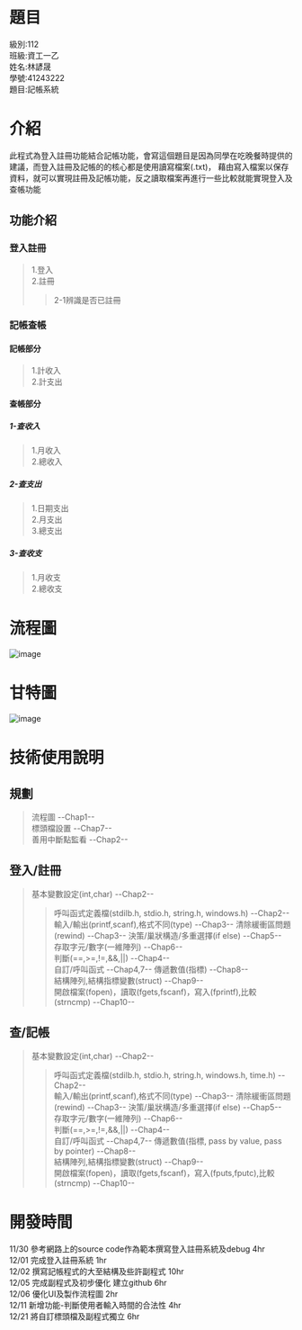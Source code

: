# **題目**
級別:112  
班級:資工一乙  
姓名:林諺晟  
學號:41243222  
題目:記帳系統

# **介紹**
此程式為登入註冊功能結合記帳功能，會寫這個題目是因為同學在吃晚餐時提供的建議，而登入註冊及記帳的的核心都是使用讀寫檔案(.txt)，  藉由寫入檔案以保存資料，就可以實現註冊及記帳功能，反之讀取檔案再進行一些比較就能實現登入及查帳功能
## **功能介紹**
### **登入註冊**
>1.登入  
>2.註冊
>>2-1辨識是否已註冊
### **記帳查帳**
#### 記帳部分
>1.計收入  
>2.計支出
#### 查帳部分
##### 1-查收入 
>1.月收入  
>2.總收入
##### 2-查支出
>1.日期支出  
>2.月支出  
>3.總支出
##### 3-查收支
>1.月收支  
>2.總收支
# **流程圖**
![image](https://mermaid.ink/img/pako:eNp1VVtPE0EU_iuT5RVIBHzpg8lCuZSb3G_TPmzoKkQLpJYHs0vSBpDKxWDSANqVpgR0xWgTjbpSiD_G7u1fOHPObjtQffvmfN85Z85lZzVpcTWpShHpcVpZWyJT0fgKITL1j_bsD3sJ0tb2gHRr7puqvX3xJ5vzzKr9YneDa7qB0--1E2R10kMRJQS6o52gj06iFJFIt7QTv3jGkumkl7rfD513JaB7gO7T7Py5c_SzdvPbLZhedhsSR4GTQ9I5qdiH7zG0n3sFErkPw9ufT2zD1Aeov1_xLs89c9fJVSDBbQHpD67u5A_t3ZKoqFkHoegfYTCR3B-UJrjL_dg7jgcaEK0xzc9-ZelqVtXPWfbRF7h1rN5RzzyxrW86GaSIEgLNOuqULoAeoohEuhO8ncIPGMkwrR9EURfECEUjtH4QRfdB5H08Y5RbZAMcpeJZlLbgEuxc6eShOMZBoMeod23x5h5fOEaJbZFfPrXzfJ38ndd--QCkYyAdp3blE5deFpxyHohxHPeAhoN2f127V_sYEGeN3dUZrQ-KBibWY9wwBOcJLbgF1MCvcLoHASbqbQ_Kg2vqZPLWtROCtCOUYiE6mQqkeBalnaHUfbvlGPla9ca1bpxCBXo1HWYAQnTrCt3sbdPfNEOHGeqXK-75lWgV3djI7OJpfat0EhNIcUjcPAnm2SAkVukWLf_YEALPYu84nAI4F-ix1Cb9XEM_DXA-jH-7eBDPN8QzABf-V998MGPjZdiKCcHsbpVDMxS80Ig7jBvI4Qjen8NR3CmZNq8Efrzy3Z0w8mzrWRKdyN3NUwv19cWAOgN9D2VviG9k0Qv1-PzJ0ebmcCfU4Bso9waaOyy-glCu3BtifpJapZSaTinLSfaoa9wSlzJLakqNSxEGk0r6SVyKr2wwnbKeWZ18vrIoRTLpdbVVWl9LKhk1uqywf0FKijxSnj5jVjW5nFlNj-BfAn4WG38BQvLjZg?type=png)  

# **甘特圖**
![image](https://img.onl/UnSmdy)
# **技術使用說明**
## 規劃
>流程圖 --Chap1--  
>標頭檔設置 --Chap7--  
>善用中斷點監看 --Chap2--  

## 登入/註冊
>基本變數設定(int,char) --Chap2--
>>呼叫函式定義檔(stdilb.h, stdio.h, string.h, windows.h) --Chap2--  
>輸入/輸出(printf,scanf),格式不同(type) --Chap3--
>清除緩衝區問題(rewind) --Chap3--
>決策/巢狀構造/多重選擇(if else) --Chap5--  
>存取字元/數字(一維陣列) --Chap6--  
>判斷(==,>=,!=,&&,||) --Chap4--  
>自訂/呼叫函式 --Chap4,7--
>傳遞數值(指標) --Chap8--  
結構陣列,結構指標變數(struct) --Chap9--  
>開啟檔案(fopen)，讀取(fgets,fscanf)，寫入(fprintf),比較(strncmp) --Chap10--  
## 查/記帳
>基本變數設定(int,char) --Chap2--
>>呼叫函式定義檔(stdilb.h, stdio.h, string.h, windows.h, time.h) --Chap2--  
>輸入/輸出(printf,scanf),格式不同(type) --Chap3--
>清除緩衝區問題(rewind) --Chap3--
>決策/巢狀構造/多重選擇(if else) --Chap5--  
>存取字元/數字(一維陣列) --Chap6--  
>判斷(==,>=,!=,&&,||) --Chap4--  
>自訂/呼叫函式 --Chap4,7--
>傳遞數值(指標, pass by value, pass by pointer) --Chap8--  
結構陣列,結構指標變數(struct) --Chap9--  
>開啟檔案(fopen)，讀取(fgets,fscanf)，寫入(fputs,fputc),比較(strncmp) --Chap10--  
# **開發時間**
11/30 參考網路上的source code作為範本撰寫登入註冊系統及debug 4hr  
12/01 完成登入註冊系統 1hr  
12/02 撰寫記帳程式的大至結構及些許副程式 10hr  
12/05 完成副程式及初步優化 建立github 6hr  
12/06 優化UI及製作流程圖 2hr  
12/11 新增功能-判斷使用者輸入時間的合法性 4hr  
12/21 將自訂標頭檔及副程式獨立 6hr  
